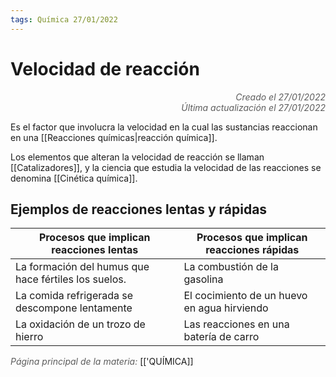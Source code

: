 ```yaml
---
tags: Química 27/01/2022
---
```


# Velocidad de reacción
<div style="text-align: right; opacity: 0.7; font-style: italic;">Creado el 27/01/2022</div>
<div style="text-align: right; opacity: 0.7; font-style: italic;">Última actualización el 27/01/2022</div>
		
Es el factor que involucra la velocidad en la cual las sustancias reaccionan en una [[Reacciones químicas|reacción química]].

Los elementos que alteran la velocidad de reacción se llaman [[Catalizadores]], y la ciencia que estudia la velocidad de las reacciones se denomina [[Cinética química]].

## Ejemplos de reacciones lentas y rápidas

| Procesos que implican reacciones lentas              | Procesos que implican reacciones rápidas    |
| ---------------------------------------------------- | ------------------------------------------- |
| La formación del humus que hace fértiles los suelos. | La combustión de la gasolina                |
| La comida refrigerada se descompone lentamente       | El cocimiento de un huevo en agua hirviendo |
| La oxidación de un trozo de hierro                   | Las reacciones en una batería de carro      |



<span style="opacity: 0.7; font-style: italic;">Página principal de la materia:</span> [['QUÍMICA]]
